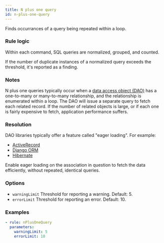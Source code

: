 ```yaml
---
title: N plus one query
id: n-plus-one-query
---
```



Finds occurrances of a query being repeated within a loop.

### Rule logic

Within each command, SQL queries are normalized, grouped, and counted.

If the number of duplicate instances of a normalized query exceeds the threshold, it's reported as a
finding.

### Notes

N plus one queries typically occur when a
[data access object (DAO)](https://en.wikipedia.org/wiki/Data_access_object) has a one-to-many or
many-to-many relationship, and the relationship is enumerated within a loop. The DAO will issue a
separate query to fetch each related record. If the number of related objects is large, or if each
one is fairly expensive to fetch, application performance suffers.

### Resolution

DAO libraries typically offer a feature called "eager loading". For example:

- [ActiveRecord](https://news.learnenough.com/eager-loading)
- [Django ORM](https://docs.djangoproject.com/en/4.0/topics/db/optimization/#retrieve-everything-at-once-if-you-know-you-will-need-it)
- [Hibernate](https://docs.jboss.org/hibernate/orm/5.3/javadocs/org/hibernate/jpamodelgen/xml/jaxb/FetchType.html)

Enable eager loading on the association in question to fetch the data efficiently, without repeated,
identical queries.

### Options

- `warningLimit` Threshold for reporting a warning. Default: 5.
- `errorLimit` Threshold for reporting an error. Default: 10.

### Examples

```yaml
- rule: nPlusOneQuery
  parameters:
    warningLimit: 5
    errorLimit: 10
```
